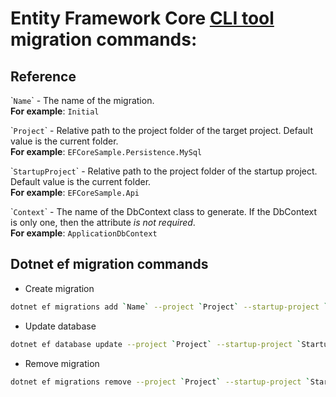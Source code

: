 # Entity Framework Core [CLI tool](https://learn.microsoft.com/en-us/ef/core/cli/dotnet) migration commands:

## Reference
\``Name`\` - The name of the migration.  
__For example__: `Initial`

\``Project`\` - Relative path to the project folder of the target project. Default value is the current folder.  
__For example__: `EFCoreSample.Persistence.MySql`

\``StartupProject`\` - Relative path to the project folder of the startup project. Default value is the current folder.  
__For example__: `EFCoreSample.Api`

\``Context`\` - The name of the DbContext class to generate. If the DbContext is only one, then the attribute _is not required_.  
__For example__: `ApplicationDbContext`

## __Dotnet ef__ migration commands

* Create migration
```bash
dotnet ef migrations add `Name` --project `Project` --startup-project `StartupProject` --context `Context`
```

* Update database
```bash
dotnet ef database update --project `Project` --startup-project `StartupProject`
```

* Remove migration
```bash
dotnet ef migrations remove --project `Project` --startup-project `StartupProject`
```
